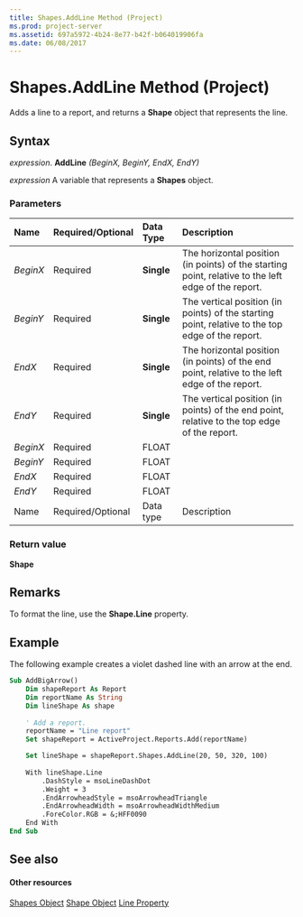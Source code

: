```yaml
---
title: Shapes.AddLine Method (Project)
ms.prod: project-server
ms.assetid: 697a5972-4b24-8e77-b42f-b064019906fa
ms.date: 06/08/2017
---
```



# Shapes.AddLine Method (Project)
Adds a line to a report, and returns a  **Shape** object that represents the line.

## Syntax

 _expression_. **AddLine** _(BeginX,_ _BeginY,_ _EndX,_ _EndY)_

 _expression_ A variable that represents a **Shapes** object.


### Parameters



|**Name**|**Required/Optional**|**Data Type**|**Description**|
|:-----|:-----|:-----|:-----|
| _BeginX_|Required|**Single**|The horizontal position (in points) of the starting point, relative to the left edge of the report.|
| _BeginY_|Required|**Single**|The vertical position (in points) of the starting point, relative to the top edge of the report.|
| _EndX_|Required|**Single**|The horizontal position (in points) of the end point, relative to the left edge of the report.|
| _EndY_|Required|**Single**|The vertical position (in points) of the end point, relative to the top edge of the report.|
| _BeginX_|Required|FLOAT||
| _BeginY_|Required|FLOAT||
| _EndX_|Required|FLOAT||
| _EndY_|Required|FLOAT||
|Name|Required/Optional|Data type|Description|

### Return value

 **Shape**


## Remarks

To format the line, use the  **Shape.Line** property.


## Example

The following example creates a violet dashed line with an arrow at the end.


```vb
Sub AddBigArrow()
    Dim shapeReport As Report
    Dim reportName As String
    Dim lineShape As shape
    
    ' Add a report.
    reportName = "Line report"
    Set shapeReport = ActiveProject.Reports.Add(reportName)

    Set lineShape = shapeReport.Shapes.AddLine(20, 50, 320, 100)
    
    With lineShape.Line
        .DashStyle = msoLineDashDot
        .Weight = 3
        .EndArrowheadStyle = msoArrowheadTriangle
        .EndArrowheadWidth = msoArrowheadWidthMedium
        .ForeColor.RGB = &;HFF0090
    End With
End Sub
```


## See also


#### Other resources


[Shapes Object](shapes-object-project.md)
[Shape Object](shape-object-project.md)
[Line Property](shape-line-property-project.md)
